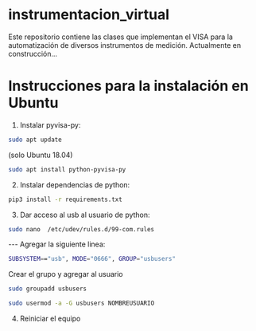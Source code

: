 # instrumentacion_virtual

Este repositorio contiene las clases que implementan el VISA para la automatización de diversos instrumentos de medición. Actualmente en construcción...


# Instrucciones para la instalación en Ubuntu 

1. Instalar pyvisa-py:

```sh
sudo apt update
```

(solo Ubuntu 18.04)
```sh
sudo apt install python-pyvisa-py
```
2. Instalar dependencias de python:
```sh
pip3 install -r requirements.txt
```

3. Dar acceso al usb al usuario de python:
```sh
sudo nano  /etc/udev/rules.d/99-com.rules
```
--- Agregar la siguiente linea:
```sh
SUBSYSTEM=="usb", MODE="0666", GROUP="usbusers"
```
Crear el grupo y agregar al usuario
```sh
sudo groupadd usbusers
```
```sh
sudo usermod -a -G usbusers NOMBREUSUARIO
```

4. Reiniciar el equipo
